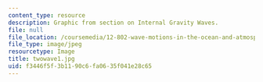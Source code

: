 ```yaml
---
content_type: resource
description: Graphic from section on Internal Gravity Waves.
file: null
file_location: /coursemedia/12-802-wave-motions-in-the-ocean-and-atmosphere-spring-2004/f3446f5f3b1190c6fa0635f041e28c65_twowave1.jpg
file_type: image/jpeg
resourcetype: Image
title: twowave1.jpg
uid: f3446f5f-3b11-90c6-fa06-35f041e28c65
---
```

